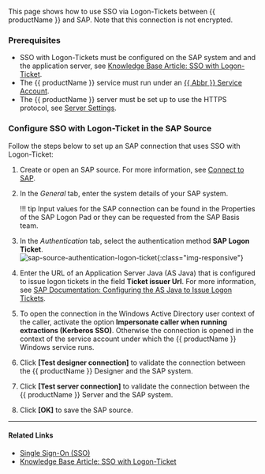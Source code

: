 
This page shows how to use SSO via Logon-Tickets between {{ productName }} and SAP.
Note that this connection is not encrypted.

### Prerequisites

- SSO with Logon-Tickets must be configured on the SAP system and and the application server, see [Knowledge Base Article: SSO with Logon-Ticket](../../knowledge-base/sso-with-logon-ticket.md#requirements).
- The {{ productName }} service must run under an [{{ Abbr }} Service Account](../server/service-account.md).
- The {{ productName }} server must be set up to use the HTTPS protocol, see [Server Settings](../server/server-settings.md#web-server).


### Configure SSO with Logon-Ticket in the SAP Source

Follow the steps below to set up an SAP connection that uses SSO with Logon-Ticket:

1. Create or open an SAP source. For more information, see [Connect to SAP](index.md#connect-to-sap).
2. In the *General* tab, enter the system details of your SAP system.  

	!!! tip
		Input values for the SAP connection can be found in the Properties of the SAP Logon Pad or they can be requested from the SAP Basis team.
	
3. In the *Authentication* tab, select the authentication method **SAP Logon Ticket**.<br>
![sap-source-authentication-logon-ticket](../../assets/images/documentation/sap-connection/sap-source-authentication-logon-ticket.png){:class="img-responsive"}
4. Enter the URL of an Application Server Java (AS Java) that is configured to issue logon tickets in the field **Ticket issuer Url**.
For more information, see [SAP Documentation: Configuring the AS Java to Issue Logon Tickets](https://help.sap.com/doc/saphelp_nw75/7.5.5/EN-US/4a/412251343f2ab1e10000000a42189c/frameset.htm).
5. To open the connection in the Windows Active Directory user context of the caller, activate the option **Impersonate caller when running extractions (Kerberos SSO)**. 
Otherwise the connection is opened in the context of the service account under which the {{ productName }} Windows service runs.
6. Click **[Test designer connection]** to validate the connection between the {{ productName }} Designer and the SAP system. 
7. Click **[Test server connection]** to validate the connection between the {{ productName }} Server and the SAP system. 
8. Click **[OK]** to save the SAP source.

*****
#### Related Links
- [Single Sign-On (SSO)](index.md/#single-sign-on-sso)
- [Knowledge Base Article: SSO with Logon-Ticket](../../knowledge-base/sso-with-logon-ticket.md)